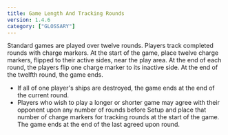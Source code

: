 ```yaml
---
title: Game Length And Tracking Rounds
version: 1.4.6
category: ["GLOSSARY"]
---
```


Standard games are played over twelve rounds. Players track completed rounds with charge markers. At the start of the game, place twelve charge markers, flipped to their active sides, near the play area. At the end of each round, the players flip one charge marker to its inactive side. At the end of the twelfth round, the game ends.

- If all of one player's ships are destroyed, the game ends at the end of the current round.
- Players who wish to play a longer or shorter game may agree with their opponent upon any number of rounds before Setup and place that number of charge markers for tracking rounds at the start of the game. The game ends at the end of the last agreed upon round.
